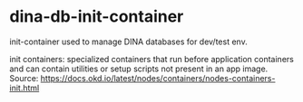 # dina-db-init-container
init-container used to manage DINA databases for dev/test env. 

init containers: specialized containers that run before application containers and can contain utilities or setup scripts not present in an app image.
Source: https://docs.okd.io/latest/nodes/containers/nodes-containers-init.html
